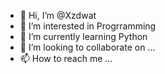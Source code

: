 - 👋 Hi, I’m @Xzdwat
- 👀 I’m interested in Progrramming
- 🌱 I’m currently learning Python
- 💞️ I’m looking to collaborate on ...
- 📫 How to reach me ...

<!---
Xzdwat/Xzdwat is a ✨ special ✨ repository because its `README.md` (this file) appears on your GitHub profile.
You can click the Preview link to take a look at your changes.
--->
